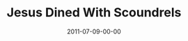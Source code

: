 ---
layout: message
category: message
series: "Jesus: The Greatest Show on Earth"
title: "Jesus Dined With Scoundrels"
date: 2011-07-09-00-00
message_id: 682
sc-permalink-url: "http://soundcloud.com/crdschurch/jesus-dined-with-scoundrels"
audio: "http://s3.amazonaws.com/crossroads-media/messages/audio/greatestshow04.mp3"
audio-duration: "45:58"
program: "http://s3.amazonaws.com/crossroads-media/documents/07_09-10_11Program.pdf"
description: "Brian Wells talks about about how Jesus redefined God."
video: "http://s3.amazonaws.com/crossroads-media/messages/video/greatestshow04.mp4"
video-duration: "46:04"
yt-video-id: "oo8AicXO2nA"
video-image: "http://s3.amazonaws.com/crossroads-media/images/greatestshow04_still.jpg"
tag: 
 - wells
 - prodigal-son
 - forgiveness
 - grace
 - program
explicit: false
---